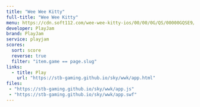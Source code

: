 ```yaml
---
title: "Wee Wee Kitty"
full-title: "Wee Wee Kitty"
menu: https://cdn.soft112.com/wee-wee-kitty-ios/00/00/0G/QS/00000GQSE9/pad_screenshot.jpg
developer: PlayJam
brand: PlayJam
service: playjam
scores:
  sort: score
  reverse: true
  filter: "item.game == page.slug"
links:
  - title: Play
    url: "https://stb-gaming.github.io/sky/wwk/app.html"
files:
 - "https://stb-gaming.github.io/sky/wwk/app.js"
 - "https://stb-gaming.github.io/sky/wwk/app.swf"
---
```

